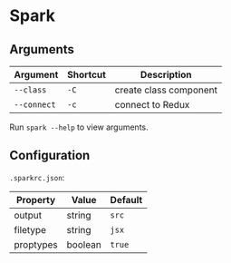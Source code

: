 # Spark

## Arguments

| Argument    | Shortcut | Description            |
| ----------- | -------- | ---------------------- |
| `--class`   | `-C`     | create class component |
| `--connect` | `-c`     | connect to Redux       |

Run `spark --help` to view arguments.

## Configuration

`.sparkrc.json`:

| Property  | Value   | Default |
| --------- | ------- | ------- |
| output    | string  | `src`   |
| filetype  | string  | `jsx`   |
| proptypes | boolean | `true`  |
